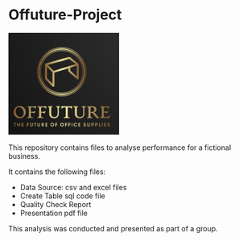 # Offuture-Project
<img src="https://github.com/s06-n/Offuture-Project/blob/main/offuture%20logo.png?raw=true" />

This repository contains files to analyse performance for a fictional business.

It contains the following files:
- Data Source: csv and excel files
- Create Table sql code file
- Quality Check Report
- Presentation pdf file

This analysis was conducted and presented as part of a group.
